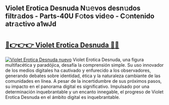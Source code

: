 ## Violet Erotica Desnuda N𝚞𝚎vos desn𝚞dos filtr𝚊dos - Parts-40U F𝚘tos vid𝚎o - C𝚘ntenido atr𝚊ctivo a1wJd

# <h2><a href="http://mb1luc.tromn.icu/?c=Violet+Erotica+Desnuda">🔗👉👉👉 Violet Erotica Desnuda 🔗🔗</a></h2>

[![Violet Erotica Desnuda nuevo](https://i.imgur.com/pEAQMta.gif)](http://mb1luc.tromn.icu/?c=Violet+Erotica+Desnuda)
Violet Erotica Desnuda, una figura multifacética y paradójica, desafía la comprensión simple. Su uso innovador de los medios digitales ha cautivado y enfurecido a los observadores, generando debates sobre identidad, ética y la naturaleza cambiante de las comunidades en línea. A pesar de la incertidumbre de sus próximos pasos, su impacto en el panorama digital es significativo. Impulsado por una determinación inquebrantable y un encanto innegable, el progreso de Violet Erotica Desnuda en el ámbito digital es inquebrantable.
